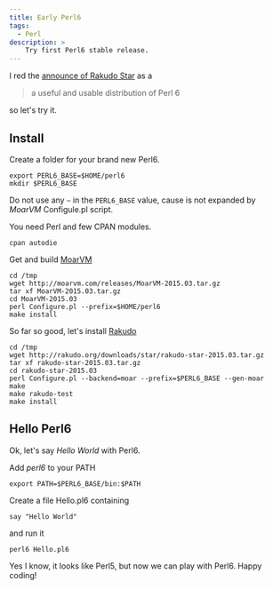 ```yaml
---
title: Early Perl6
tags:
  - Perl
description: >
    Try first Perl6 stable release.
---
```


I red the [announce of Rakudo Star][1] as a

> a useful and usable distribution of Perl 6

so let's try it.

## Install

Create a folder for your brand new Perl6.

```
export PERL6_BASE=$HOME/perl6
mkdir $PERL6_BASE
```

Do not use any `~` in the `PERL6_BASE` value, cause is not expanded by *MoarVM* Configule.pl script.

You need Perl and few CPAN modules.

```
cpan autodie
```

Get and build [MoarVM][2]

```
cd /tmp
wget http://moarvm.com/releases/MoarVM-2015.03.tar.gz
tar xf MoarVM-2015.03.tar.gz
cd MoarVM-2015.03
perl Configure.pl --prefix=$HOME/perl6
make install
```

So far so good, let's install [Rakudo][3]

```
cd /tmp
wget http://rakudo.org/downloads/star/rakudo-star-2015.03.tar.gz
tar xf rakudo-star-2015.03.tar.gz
cd rakudo-star-2015.03
perl Configure.pl --backend=moar --prefix=$PERL6_BASE --gen-moar
make
make rakudo-test
make install
```

## Hello Perl6

Ok, let's say *Hello World* with Perl6.

Add *perl6* to your PATH

```
export PATH=$PERL6_BASE/bin:$PATH
```

Create a file Hello.pl6 containing

```
say "Hello World"
```

and run it

```
perl6 Hello.pl6
```

Yes I know, it looks like Perl5, but now we can play with Perl6. Happy coding!

  [1]: http://rakudo.org/2015/03/21/announce-rakudo-star-release-2015-03/ "Announce: Rakudo Star Release 2015.03"
  [2]: http://moarvm.com/ "MoarVM"
  [3]: http://rakudo.org/ "Rakudo"

